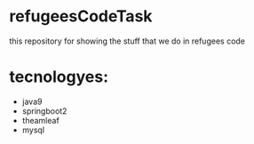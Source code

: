 # refugeesCodeTask
this repository for showing the stuff that we do in refugees code 
# tecnologyes:
<ul>
<li>java9
<li>springboot2
<li>theamleaf 
<li>mysql
</ul>
